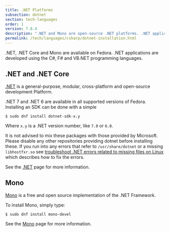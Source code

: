```yaml
---
title: .NET Platforms
subsection: dotnet
section: tech-languages
order: 1
version: 7.8.4
description: ".NET and Mono are open-source .NET platforms. .NET applications are developed using the C#, F# and VB.NET programming languages."
permalink: /tech/languages/csharp/dotnet-installation.html
---
```


.NET, .NET Core and Mono are available on Fedora. .NET applications are developed using the C#, F# and VB.NET programming languages.

## .NET and .NET Core

[.NET](https://docs.microsoft.com/en-us/dotnet/core/) is a general-purpose, modular, cross-platform and open-source development Platform.

.NET 7 and .NET 6 are available in all supported versions of Fedora. Installing an SDK can be done with a simple

```
$ sudo dnf install dotnet-sdk-x.y
```

Where `x.y` is a .NET version number, like `7.0` or `6.0`.

It is not advised to mix these packages with those provided by Microsoft. Please disable any other repositories providing dotnet before installing these. If you run into any errors that refer to `/usr/share/dotnet` or a missing `libhostfxr.so` see [troubleshoot .NET errors related to missing files on Linux](https://learn.microsoft.com/en-us/dotnet/core/install/linux-package-mixup) which describes how to fix the errors.

See the [.NET](../dotnet/dotnetcore.html) page for more information.

## Mono

[Mono](http://www.mono-project.com/) is a free and open source implementation of the .NET Framework.

To install Mono, simply type:

```
$ sudo dnf install mono-devel
```

See the [Mono](mono.html) page for more information.
